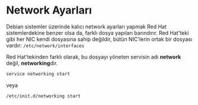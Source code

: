 # Network Ayarları

Debian sistemler üzerinde kalıcı network ayarları yapmak Red Hat sistemlerdekine benzer olsa da, farklı dosya yapıları barındırır. Red Hat'teki gibi her NIC kendi dosyasına sahip değildir, bütün NIC'lerin ortak bir dosyası vardır: ```/etc/network/interfaces```

Red Hat'tekinden farklı olarak, bu dosyayı yöneten servisin adı **network** değil, **networking**dir.

```bash
service networking start
```
veya
```bash
/etc/init.d/networking start
```


